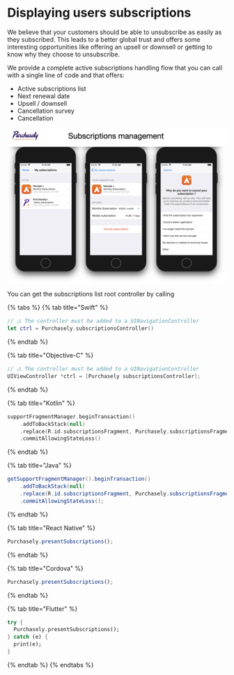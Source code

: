 # Displaying users subscriptions

We believe that your customers should be able to unsubscribe as easily as they subscribed. This leads to a better global trust and offers some interesting opportunities like offering an upsell or downsell or getting to know why they choose to unsubscribe.

We provide a complete active subscriptions handling flow that you can call with a single line of code and that offers:

* Active subscriptions list
* Next renewal date
* Upsell / downsell
* Cancellation survey
* Cancellation

![Purchasely unsubscription flow](../.gitbook/assets/EaydAmMXsAIAntC.jpeg)

You can get the subscriptions list root controller by calling

{% tabs %}
{% tab title="Swift" %}
```swift
// ⚠️ The controller must be added to a UINavigationController
let ctrl = Purchasely.subscriptionsController()
```
{% endtab %}

{% tab title="Objective-C" %}
```objectivec
// ⚠️ The controller must be added to a UINavigationController
UIViewController *ctrl = [Purchasely subscriptionsController];
```
{% endtab %}

{% tab title="Kotlin" %}
```kotlin
supportFragmentManager.beginTransaction()
    .addToBackStack(null)
    .replace(R.id.subscriptionsFragment, Purchasely.subscriptionsFragment(), "SubscriptionsFragment")
    .commitAllowingStateLoss()
```
{% endtab %}

{% tab title="Java" %}
```java
getSupportFragmentManager().beginTransaction()
    .addToBackStack(null)
    .replace(R.id.subscriptionsFragment, Purchasely.subscriptionsFragment(), "SubscriptionsFragment")
    .commitAllowingStateLoss();
```
{% endtab %}

{% tab title="React Native" %}
```javascript
Purchasely.presentSubscriptions();
```
{% endtab %}

{% tab title="Cordova" %}
```javascript
Purchasely.presentSubscriptions();
```
{% endtab %}

{% tab title="Flutter" %}
```dart
try {
  Purchasely.presentSubscriptions();
} catch (e) {
  print(e);
}
```
{% endtab %}
{% endtabs %}

